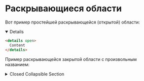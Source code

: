 # Раскрывающиеся области

Вот пример простейшей раскрывающейся (открытой) области:
<details open>

  ```html
  <details open>
    Content
  </details>
  ```
</details>

Пример раскрывающейся закрытой области с произвольным названием:
<details>
  <summary>Closed Collapsible Section</summary>
  
  ### Heading
  1. Foo
  2. Bar
     * Baz
     * Qux

  ### Some Javascript
  ```js
  function logSomething(something) {
    console.log('Something', something);
  }
  ```
</details>
